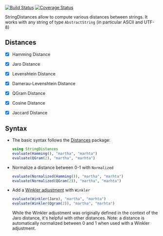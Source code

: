 [![Build Status](https://travis-ci.org/matthieugomez/StringDistances.jl.svg?branch=master)](https://travis-ci.org/matthieugomez/StringDistances.jl)
[![Coverage Status](https://coveralls.io/repos/matthieugomez/StringDistances.jl/badge.svg?branch=master)](https://coveralls.io/r/matthieugomez/StringDistances.jl?branch=master)

StringDistances allow to compute various distances between strings. It works with any string of type `AbstractString` (in particular ASCII and UTF-8)


## Distances

- [x] Hamming Distance
- [x] Jaro Distance
- [x] Levenshtein Distance
- [x] Damerau-Levenshtein Distance
- [x] QGram Distance
- [x] Cosine Distance
- [x] Jaccard Distance



## Syntax
- The basic syntax follows the [Distances](https://github.com/JuliaStats/Distances.jl) package:

	```julia
	using StringDistances
	evaluate(Hamming(), "martha", "marhta")
	evaluate(QGram(2), "martha", "marhta")
	```



- Normalize a distance between 0-1 with `Normalized`

	```julia
	evaluate(Normalized(Hamming()), "martha", "marhta")
	evaluate(Normalized(QGram(2)), "martha", "marhta")
	```

- Add a [Winkler adjustment](https://en.wikipedia.org/wiki/Jaro%E2%80%93Winkler_distance) with `Winkler`

	```julia
	evaluate(Winkler(Jaro), "martha", "marhta")
	evaluate(Winkler(Qgram(2)), "martha", "marhta")
	```
	While the Winkler adjustment was originally defined in the context of the Jaro distance, it's helpful with other distances. Note: a distance is automatically normalized between 0 and 1 when used with a Winkler adjustment.


